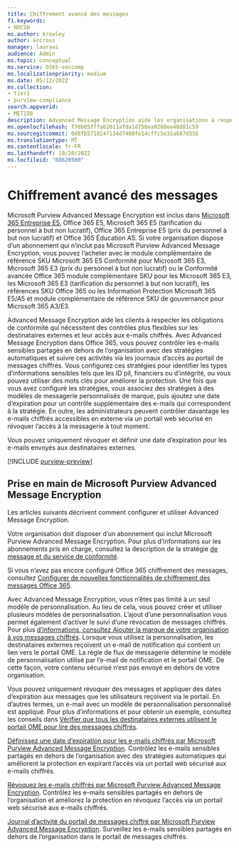 ```yaml
---
title: Chiffrement avancé des messages
f1.keywords:
- NOCSH
ms.author: krowley
author: kccross
manager: laurawi
audience: Admin
ms.topic: conceptual
ms.service: O365-seccomp
ms.localizationpriority: medium
ms.date: 05/12/2022
ms.collection:
- tier1
- purview-compliance
search.appverid:
- MET150
description: Advanced Message Encryption aide les organisations à respecter leurs obligations de conformité en permettant aux administrateurs d’en faire encore plus avec les messages protégés.
ms.openlocfilehash: f70b05fffa62011afda1d758ea9268ee40d81c59
ms.sourcegitcommit: 0d8fb571024f134d7480fe14cffc5e31a687d356
ms.translationtype: MT
ms.contentlocale: fr-FR
ms.lasthandoff: 10/20/2022
ms.locfileid: "68620500"
---
```

# <a name="advanced-message-encryption"></a>Chiffrement avancé des messages

Microsoft Purview Advanced Message Encryption est inclus dans [Microsoft 365 Entreprise E5](https://www.microsoft.com/microsoft-365/enterprise/home), Office 365 E5, Microsoft 365 E5 (tarification du personnel à but non lucratif), Office 365 Entreprise E5 (prix du personnel à but non lucratif) et Office 365 Éducation A5. Si votre organisation dispose d’un abonnement qui n’inclut pas Microsoft Purview Advanced Message Encryption, vous pouvez l’acheter avec le module complémentaire de référence SKU Microsoft 365 E5 Conformité pour Microsoft 365 E3, Microsoft 365 E3 (prix du personnel à but non lucratif) ou le Conformité avancée Office 365 module complémentaire SKU pour les Microsoft 365 E3, les Microsoft 365 E3 (tarification du personnel à but non lucratif), les références SKU Office 365 ou les Information Protection Microsoft 365 E5/A5  et module complémentaire de référence SKU de gouvernance pour Microsoft 365 A3/E3.

Advanced Message Encryption aide les clients à respecter les obligations de conformité qui nécessitent des contrôles plus flexibles sur les destinataires externes et leur accès aux e-mails chiffrés. Avec Advanced Message Encryption dans Office 365, vous pouvez contrôler les e-mails sensibles partagés en dehors de l’organisation avec des stratégies automatiques et suivre ces activités via les journaux d’accès au portail de messages chiffrés. Vous configurez ces stratégies pour identifier les types d’informations sensibles tels que les ID piI, financiers ou d’intégrité, ou vous pouvez utiliser des mots clés pour améliorer la protection. Une fois que vous avez configuré les stratégies, vous associez des stratégies à des modèles de messagerie personnalisés de marque, puis ajoutez une date d’expiration pour un contrôle supplémentaire des e-mails qui correspondent à la stratégie. En outre, les administrateurs peuvent contrôler davantage les e-mails chiffrés accessibles en externe via un portail web sécurisé en révoquer l’accès à la messagerie à tout moment.

Vous pouvez uniquement révoquer et définir une date d’expiration pour les e-mails envoyés aux destinataires externes.

[!INCLUDE [purview-preview](../includes/purview-preview.md)]

## <a name="get-started-with-microsoft-purview-advanced-message-encryption"></a>Prise en main de Microsoft Purview Advanced Message Encryption

Les articles suivants décrivent comment configurer et utiliser Advanced Message Encryption.

Votre organisation doit disposer d’un abonnement qui inclut Microsoft Purview Advanced Message Encryption. Pour plus d’informations sur les abonnements pris en charge, consultez la description de la stratégie [de message et du service de conformité](/office365/servicedescriptions/exchange-online-service-description/message-policy-and-compliance).

Si vous n’avez pas encore configuré Office 365 chiffrement des messages, consultez [Configurer de nouvelles fonctionnalités de chiffrement des messages Office 365](set-up-new-message-encryption-capabilities.md).

Avec Advanced Message Encryption, vous n’êtes pas limité à un seul modèle de personnalisation. Au lieu de cela, vous pouvez créer et utiliser plusieurs modèles de personnalisation. L’ajout d’une personnalisation vous permet également d’activer le suivi d’une révocation de messages chiffrés. Pour plus [d’informations, consultez Ajouter la marque de votre organisation à vos messages chiffrés](add-your-organization-brand-to-encrypted-messages.md). Lorsque vous utilisez la personnalisation, les destinataires externes reçoivent un e-mail de notification qui contient un lien vers le portail OME. La règle de flux de messagerie détermine le modèle de personnalisation utilisé par l’e-mail de notification et le portail OME. De cette façon, votre contenu sécurisé n’est pas envoyé en dehors de votre organisation.

Vous pouvez uniquement révoquer des messages et appliquer des dates d’expiration aux messages que les utilisateurs reçoivent via le portail. En d’autres termes, un e-mail avec un modèle de personnalisation personnalisé est appliqué. Pour plus d’informations et pour obtenir un exemple, consultez les conseils dans [Vérifier que tous les destinataires externes utilisent le portail OME pour lire des messages chiffrés](manage-office-365-message-encryption.md#ensure-all-external-recipients-use-the-ome-portal-to-read-encrypted-mail).

[Définissez une date d’expiration pour les e-mails chiffrés par Microsoft Purview Advanced Message Encryption](ome-advanced-expiration.md). Contrôlez les e-mails sensibles partagés en dehors de l’organisation avec des stratégies automatiques qui améliorent la protection en expirant l’accès via un portail web sécurisé aux e-mails chiffrés.

[Révoquez les e-mails chiffrés par Microsoft Purview Advanced Message Encryption](revoke-ome-encrypted-mail.md). Contrôlez les e-mails sensibles partagés en dehors de l’organisation et améliorez la protection en révoquez l’accès via un portail web sécurisé aux e-mails chiffrés.

[Journal d’activité du portail de messages chiffré par Microsoft Purview Advanced Message Encryption](ome-message-access-logs.md). Surveillez les e-mails sensibles partagés en dehors de l’organisation dans le portail de messages chiffrés.
